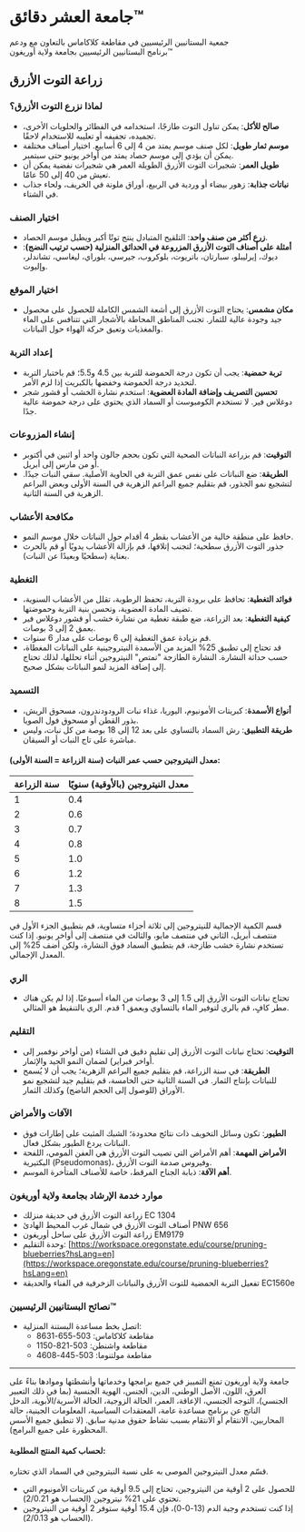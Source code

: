 # جامعة العشر دقائق™  
جمعية البستانيين الرئيسيين في مقاطعة كلاكاماس بالتعاون مع ودعم  
برنامج البستانيين الرئيسيين بجامعة ولاية أوريغون™  

## زراعة التوت الأزرق  

### لماذا نزرع التوت الأزرق؟  
- **صالح للأكل**: يمكن تناول التوت طازجًا، استخدامه في الفطائر والحلويات الأخرى، تجميده، تجفيفه أو تعليبه للاستخدام لاحقًا.  
- **موسم ثمار طويل**: لكل صنف موسم يمتد من 4 إلى 6 أسابيع. اختيار أصناف مختلفة يمكن أن يؤدي إلى موسم حصاد يمتد من أواخر يونيو حتى سبتمبر.  
- **طويل العمر**: شجيرات التوت الأزرق الطويلة العمر هي شجيرات نفضية يمكن أن تعيش من 40 إلى 50 عامًا.  
- **نباتات جذابة**: زهور بيضاء أو وردية في الربيع، أوراق ملونة في الخريف، ولحاء جذاب في الشتاء.  

### اختيار الصنف  
- **زرع أكثر من صنف واحد**: التلقيح المتبادل ينتج توتًا أكبر ويطيل موسم الحصاد.  
- **أمثلة على أصناف التوت الأزرق المزروعة في الحدائق المنزلية (حسب ترتيب النضج)**: ديوك، إيرليبلو، سبارتان، باتريوت، بلوكروب، جيرسي، بلوراي، ليغاسي، تشاندلر، وإليوت.  

### اختيار الموقع  
- **مكان مشمس**: يحتاج التوت الأزرق إلى أشعة الشمس الكاملة للحصول على محصول جيد وجودة عالية للثمار. تجنب المناطق المحاطة بالأشجار التي تتنافس على الماء والمغذيات وتعيق حركة الهواء حول النباتات.  

### إعداد التربة  
- **تربة حمضية**: يجب أن تكون درجة الحموضة للتربة بين 4.5 و5.5؛ قم باختبار التربة لتحديد درجة الحموضة وخفضها بالكبريت إذا لزم الأمر.  
- **تحسين التصريف وإضافة المادة العضوية**: استخدم نشارة الخشب أو قشور شجر دوغلاس فير. لا تستخدم الكومبوست أو السماد الذي يحتوي على درجة حموضة عالية جدًا.  

### إنشاء المزروعات  
- **التوقيت**: قم بزراعة النباتات الصحية التي تكون بحجم جالون واحد أو اثنين في أكتوبر أو من مارس إلى أبريل.  
- **الطريقة**: ضع النباتات على نفس عمق التربة في الحاوية الأصلية. سقي النبات جيدًا. لتشجيع نمو الجذور، قم بتقليم جميع البراعم الزهرية في السنة الأولى وبعض البراعم الزهرية في السنة الثانية.  

### مكافحة الأعشاب  
- حافظ على منطقة خالية من الأعشاب بقطر 4 أقدام حول النباتات خلال موسم النمو.  
- جذور التوت الأزرق سطحية؛ لتجنب إتلافها، قم بإزالة الأعشاب يدويًا أو قم بالحرث بعناية (سطحيًا وبعيدًا عن النبات).  

### التغطية  
- **فوائد التغطية**: تحافظ على برودة التربة، تحفظ الرطوبة، تقلل من الأعشاب السنوية، تضيف المادة العضوية، وتحسن بنية التربة وحموضتها.  
- **كيفية التغطية**: بعد الزراعة، ضع طبقة تغطية من نشارة خشب أو قشور دوغلاس فير بعمق 2 إلى 3 بوصات.  
- قم بزيادة عمق التغطية إلى 6 بوصات على مدار 6 سنوات.  
- قد تحتاج إلى تطبيق 25% المزيد من الأسمدة النيتروجينية على النباتات المغطاة، حسب حداثة النشارة. النشارة الطازجة "تمتص" النيتروجين أثناء تحللها، لذلك تحتاج إلى إضافة المزيد لنمو النباتات بشكل صحيح.  

### التسميد  
- **أنواع الأسمدة**: كبريتات الأمونيوم، اليوريا، غذاء نبات الرودودندرون، مسحوق الريش، بذور القطن أو مسحوق فول الصويا.  
- **طريقة التطبيق**: رش السماد بالتساوي على بعد 12 إلى 18 بوصة من كل نبات، وليس مباشرة على تاج النبات أو السيقان.  

#### معدل النيتروجين حسب عمر النبات (سنة الزراعة = السنة الأولى):  
| سنة الزراعة | معدل النيتروجين (بالأوقية) سنويًا |  
| ------------ | ------------------------------------ |  
| 1            | 0.4                                |  
| 2            | 0.6                                |  
| 3            | 0.7                                |  
| 4            | 0.8                                |  
| 5            | 1.0                                |  
| 6            | 1.2                                |  
| 7            | 1.3                                |  
| 8            | 1.5                                |  

قسم الكمية الإجمالية للنيتروجين إلى ثلاثة أجزاء متساوية، قم بتطبيق الجزء الأول في منتصف أبريل، الثاني في منتصف مايو، والثالث في منتصف إلى أواخر يونيو. إذا كنت تستخدم نشارة خشب طازجة، قم بتطبيق السماد فوق النشارة، ولكن أضف 25% إلى المعدل الإجمالي.  

### الري  
- تحتاج نباتات التوت الأزرق إلى 1.5 إلى 3 بوصات من الماء أسبوعيًا. إذا لم يكن هناك مطر كافٍ، قم بالري لتوفير الماء بالتساوي وبعمق 1 قدم. الري بالتنقيط هو المثالي.  

### التقليم  
- **التوقيت**: تحتاج نباتات التوت الأزرق إلى تقليم دقيق في الشتاء (من أواخر نوفمبر إلى أواخر فبراير) لضمان النمو الجيد والإثمار.  
- **الطريقة**: في سنة الزراعة، قم بتقليم جميع البراعم الزهرية؛ يجب أن لا يُسمح للنباتات بإنتاج الثمار. في السنة الثانية حتى الخامسة، قم بتقليم جيد لتشجيع نمو الأوراق (للوصول إلى الحجم الناضج) وكذلك الثمار.  

### الآفات والأمراض  
- **الطيور**: تكون وسائل التخويف ذات نتائج محدودة؛ الشبك المثبت على إطارات فوق النباتات يردع الطيور بشكل فعال.  
- **الأمراض المهمة**: أهم الأمراض التي تصيب التوت الأزرق هي العفن المومي، اللفحة البكتيرية (Pseudomonas)، وفيروس صدمة التوت الأزرق.  
- **أهم الآفة**: ذبابة الجناح المرقط، خاصة للأصناف المتأخرة الموسم.  

### موارد خدمة الإرشاد بجامعة ولاية أوريغون  
- زراعة التوت الأزرق في حديقة منزلك EC 1304  
- أصناف التوت الأزرق في شمال غرب المحيط الهادئ PNW 656  
- زراعة التوت الأزرق على ساحل أوريغون EM9179  
- وحدة التقليم: [https://workspace.oregonstate.edu/course/pruning-blueberries?hsLang=en](https://workspace.oregonstate.edu/course/pruning-blueberries?hsLang=en)  
- تفعيل التربة الحمضية للتوت الأزرق والنباتات الزخرفية في الفناء والحديقة EC1560e  

### نصائح البستانيين الرئيسيين™  
- اتصل بخط مساعدة البستنة المنزلية:  
  - مقاطعة كلاكاماس: 503-655-8631  
  - مقاطعة واشنطن: 503-821-1150  
  - مقاطعة مولتنوما: 503-445-4608  

---

جامعة ولاية أوريغون تمنع التمييز في جميع برامجها وخدماتها وأنشطتها وموادها بناءً على العرق، اللون، الأصل الوطني، الدين، الجنس، الهوية الجنسية (بما في ذلك التعبير الجنسي)، التوجه الجنسي، الإعاقة، العمر، الحالة الزوجية، الحالة الأسرية/الأبوية، الدخل الناتج عن برنامج مساعدة عامة، المعتقدات السياسية، المعلومات الجينية، حالة المحاربين، الانتقام أو الانتقام بسبب نشاط حقوق مدنية سابق. (لا تنطبق جميع الأسس المحظورة على جميع البرامج).  

#### لحساب كمية المنتج المطلوبة:  
قسّم معدل النيتروجين الموصى به على نسبة النيتروجين في السماد الذي تختاره.  
- للحصول على 2 أوقية من النيتروجين، تحتاج إلى 9.5 أوقية من كبريتات الأمونيوم التي تحتوي على 21% نيتروجين (الحساب هو 2/0.21).  
- إذا كنت تستخدم وجبة الدم (13-0-0)، فإن 15.4 أوقية ستوفر 2 أوقية من النيتروجين (الحساب هو 2/0.13).